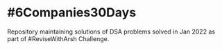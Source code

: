 # #6Companies30Days
Repository maintaining solutions of DSA problems solved in Jan 2022 as part of #ReviseWithArsh Challenge.
